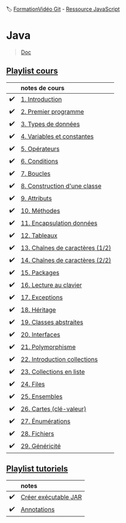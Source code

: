 :label: [FormationVidéo Git](https://github.com/jasonchampagne/FormationVideo) - [Ressource JavaScript](https://github.com/jasonchampagne/FormationVideo/tree/master/Ressources/Java)

# Java
> [Doc](https://docs.oracle.com/en/java/javase/index.html)  

## [Playlist cours](https://github.com/jasonchampagne/FormationVideo/blob/master/Playlists/java-cours.md)  

||notes de cours|
-|:-|
|:heavy_check_mark:|[1. Introduction](cours/001_installation/note.md)
|:heavy_check_mark:|[2. Premier programme](cours/002_premier_programme/note.md)
|:heavy_check_mark:|[3. Types de données](cours/003_types_de_données/note.md)
|:heavy_check_mark:|[4. Variables et constantes](cours/004_variables_et_constantes/note.md)
|:heavy_check_mark:|[5. Opérateurs](cours/005_opérateurs/note.md)
|:heavy_check_mark:|[6. Conditions](cours/006_conditions/note.md)
|:heavy_check_mark:|[7. Boucles](cours/007_boucles/note.md)
|:heavy_check_mark:|[8. Construction d'une classe](cours/008_construction_d'une_classe/note.md)
|:heavy_check_mark:|[9. Attributs](cours/009_attributs/note.md)
|:heavy_check_mark:|[10. Méthodes](cours/010_méthodes/note.md)
|:heavy_check_mark:|[11. Encapsulation données](cours/011_encapsulation_données/note.md)
|:heavy_check_mark:|[12. Tableaux](cours/012_tableaux/note.md)
|:heavy_check_mark:|[13. Chaînes de caractères (1/2)](cours/013_chaînes_de_caractères_(1_2)/note.md)
|:heavy_check_mark:|[14. Chaînes de caractères (2/2)](cours/014_chaînes_de_caractères_(2_2)/note.md)
|:heavy_check_mark:|[15. Packages](cours/015_packages/note.md)
|:heavy_check_mark:|[16. Lecture au clavier](cours/016_lecture_au_clavier/note.md)
|:heavy_check_mark:|[17. Exceptions](cours/017_exceptions/note.md)
|:heavy_check_mark:|[18. Héritage](cours/018_héritage/note.md)
|:heavy_check_mark:|[19. Classes abstraites](cours/019_classes_abstraites/note.md)
|:heavy_check_mark:|[20. Interfaces](cours/020_interfaces/note.md)
|:heavy_check_mark:|[21. Polymorphisme](cours/021_polymorphisme/note.md)
|:heavy_check_mark:|[22. Introduction collections](cours/022_introduction_collections/note.md)
|:heavy_check_mark:|[23. Collections en liste](cours/023_collections_en_liste/note.md)
|:heavy_check_mark:|[24. Files](cours/024_files/note.md)
|:heavy_check_mark:|[25. Ensembles](cours/025_ensembles/note.md)
|:heavy_check_mark:|[26. Cartes (clé-valeur)](cours/026_cartes_clé-valeur/note.md)
|:heavy_check_mark:|[27. Énumérations](cours/027_énumérations/note.md)
|:heavy_check_mark:|[28. Fichiers](cours/028_fichiers/note.md)
|:heavy_check_mark:|[29. Généricité](cours/029_généricité/note.md)

## [Playlist tutoriels](https://github.com/jasonchampagne/FormationVideo/blob/master/Playlists/java-tutoriels.md)  

||notes|
-|:-|
|:heavy_check_mark:|[Créer exécutable JAR](tutos/créer_exécutable_JAR/note.md)
|:heavy_check_mark:|[Annotations](tutos/annotations/note.md)